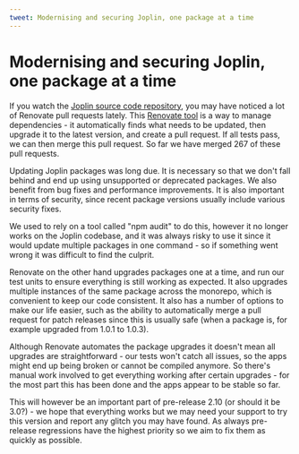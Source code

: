 ```yaml
---
tweet: Modernising and securing Joplin, one package at a time
---
```


# Modernising and securing Joplin, one package at a time

If you watch the [Joplin source code repository](https://github.com/laurent22/joplin), you may have noticed a lot of Renovate pull requests lately. This [Renovate tool](https://www.mend.io/free-developer-tools/renovate/) is a way to manage dependencies - it automatically finds what needs to be updated, then upgrade it to the latest version, and create a pull request. If all tests pass, we can then merge this pull request. So far we have merged 267 of these pull requests.

Updating Joplin packages was long due. It is necessary so that we don't fall behind and end up using unsupported or deprecated packages. We also benefit from bug fixes and performance improvements. It is also important in terms of security, since recent package versions usually include various security fixes.

We used to rely on a tool called "npm audit" to do this, however it no longer works on the Joplin codebase, and it was always risky to use it since it would update multiple packages in one command - so if something went wrong it was difficult to find the culprit.

Renovate on the other hand upgrades packages one at a time, and run our test units to ensure everything is still working as expected. It also upgrades multiple instances of the same package across the monorepo, which is convenient to keep our code consistent. It also has a number of options to make our life easier, such as the ability to automatically merge a pull request for patch releases since this is usually safe (when a package is, for example upgraded from 1.0.1 to 1.0.3).

Although Renovate automates the package upgrades it doesn't mean all upgrades are straightforward - our tests won't catch all issues, so the apps might end up being broken or cannot be compiled anymore. So there's manual work involved to get everything working after certain upgrades - for the most part this has been done and the apps appear to be stable so far.

This will however be an important part of pre-release 2.10 (or should it be 3.0?) - we hope that everything works but we may need your support to try this version and report any glitch you may have found. As always pre-release regressions have the highest priority so we aim to fix them as quickly as possible.
